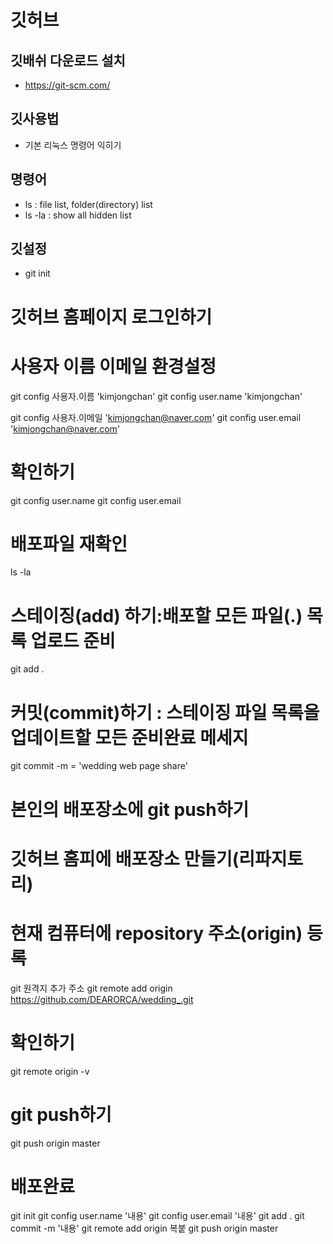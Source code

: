 # 깃허브
## 깃배쉬 다운로드 설치
 - https://git-scm.com/

## 깃사용법
 - 기본 리눅스 명령어 익히기

## 명령어
 - ls : file list, folder(directory) list
 - ls -la : show all hidden list

## 깃설정
 - git init

 # 깃허브 홈페이지 로그인하기

 # 사용자 이름 이메일 환경설정
 git config 사용자.이름 'kimjongchan'
 git config user.name 'kimjongchan'

 git config 사용자.이메일 'kimjongchan@naver.com'
 git config user.email 'kimjongchan@naver.com'

 # 확인하기
  git config user.name
  git config user.email

 # 배포파일 재확인
 ls -la

 # 스테이징(add) 하기:배포할 모든 파일(.) 목록 업로드 준비
 git add .
 
 # 커밋(commit)하기 : 스테이징 파일 목록을 업데이트할 모든 준비완료 메세지
 git commit -m = 'wedding web page share'

 # 본인의 배포장소에 git push하기

 # 깃허브 홈피에 배포장소 만들기(리파지토리)

 # 현재 컴퓨터에 repository 주소(origin) 등록
  git 원격지 추가 주소
  git remote add origin https://github.com/DEARORCA/wedding_.git

 # 확인하기 
 git remote origin -v

 # git push하기
 git push origin master

 # 배포완료
 git init
 git config user.name '내용'
 git config user.email '내용'
 git add .
 git commit -m '내용'
 git remote add origin 복붙
 git push origin master